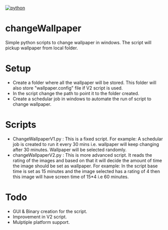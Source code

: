 [![python](https://img.shields.io/badge/python-2.7-blue.svg)](https://www.python.org/downloads/)
# changeWallpaper
Simple python scripts to change wallpaper in windows. The script will pickup wallpaper from local folder.

# Setup
* Create a folder where all the wallpaper will be stored. This folder will also store "wallpaper.config" file if V2 script is used.
* In the script change the path to point it to the folder created.
* Create a schedular job in windows to automate the run of script to change wallpaper.

# Scripts
* ChangeWallpaperV1.py :  This is a fixed script. For example: A schedular job is created to run it every 30 mins i.e. wallpaper will keep changing after 30 minutes. Wallpaper will be selected randomly.
* changeWallpaperV2.py : This is more advanced script. It reads the rating of the images and based on that it will decide the amount of time the image should be set as wallpaper. For example: In the script base time is set as 15 minutes and the image selected has a rating of 4 then this image will have screen time of 15*4 i.e 60 minutes.

# Todo
* GUI & Binary creation for the script.
* Improvement in V2 script.
* Mulptiple platform support.

